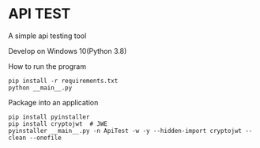 # API TEST

A simple api testing tool

Develop on Windows 10(Python 3.8)  

How to run the program
```
pip install -r requirements.txt
python __main__.py
```

Package into an application
```
pip install pyinstaller
pip install cryptojwt  # JWE
pyinstaller __main__.py -n ApiTest -w -y --hidden-import cryptojwt --clean --onefile
```
